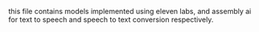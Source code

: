 this file contains models implemented using eleven labs, and assembly ai for text to speech and speech to text conversion respectively.
